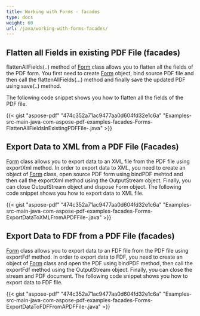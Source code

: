 ```yaml
---
title: Working with Forms - facades
type: docs
weight: 60
url: /java/working-with-forms-facades/
---
```


## **Flatten all Fields in existing PDF File (facades)**
flattenAllFields(..) method of [Form](https://apireference.aspose.com/java/pdf/com.aspose.pdf.facades/Form) class allows you to flatten all the fields of the PDF form. You first need to create [Form](https://apireference.aspose.com/java/pdf/com.aspose.pdf.facades/Form) object, bind source PDF file and then call the flattenAllFields(...) method and finally save the updated PDF using save(..) method.

The following code snippet shows you how to flatten all the fields of the PDF file.



{{< gist "aspose-pdf" "474c352a71ac9477aa0d604fd32e1c6a" "Examples-src-main-java-com-aspose-pdf-examples-facades-Forms-FlattenAllFieldsInExistingPDFFile-.java" >}}
## **Export Data to XML from a PDF File (Facades)**
[Form](https://apireference.aspose.com/java/pdf/com.aspose.pdf.facades/Form) class allows you to export data to an XML file from the PDF file using exportXml method. In order to export data to XML, you need to create an object of [Form](https://apireference.aspose.com/java/pdf/com.aspose.pdf.facades/Form) class, open source PDF form using bindPDF mehtod and then call the exportXml method using the OutputStream object. Finally, you can close OutputStream object and dispose Form object. The following code snippet shows you how to export data to XML file.



{{< gist "aspose-pdf" "474c352a71ac9477aa0d604fd32e1c6a" "Examples-src-main-java-com-aspose-pdf-examples-facades-Forms-ExportDataToXMLFromAPDFFile-.java" >}}
## **Export Data to FDF from a PDF File (facades)**
[Form](https://apireference.aspose.com/java/pdf/com.aspose.pdf.facades/Form) class allows you to export data to an FDF file from the PDF file using exportFdf method. In order to export data to FDF, you need to create an object of [Form](https://apireference.aspose.com/java/pdf/com.aspose.pdf.facades/Form) class and open the PDF using bindPDF method, then call the exportFdf method using the OutputStream object. Finally, you can close the stream and PDF document. The following code snippet shows you how to export data to FDF file.



{{< gist "aspose-pdf" "474c352a71ac9477aa0d604fd32e1c6a" "Examples-src-main-java-com-aspose-pdf-examples-facades-Forms-ExportDataToFDFFromAPDFFile-.java" >}}
